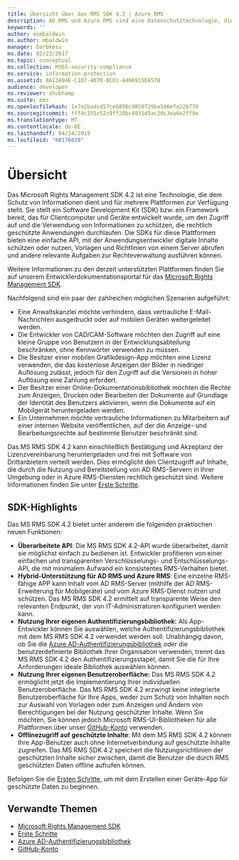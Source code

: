 ```yaml
---
title: Übersicht über das RMS SDK 4.2 | Azure RMS
description: AD RMS und Azure RMS sind eine Datenschutztechnologie, die zum Schutz digitaler Informationen vor nicht autorisierter Verwendung beiträgt.
keywords: ''
author: msmbaldwin
ms.author: mbaldwin
manager: barbkess
ms.date: 02/23/2017
ms.topic: conceptual
ms.collection: M365-security-compliance
ms.service: information-protection
ms.assetid: 8A13494E-C1D7-407D-BCD1-A406915EA578
audience: developer
ms.reviewer: shubhamp
ms.suite: ems
ms.openlocfilehash: 1e7e2badcd57ce6896c9850729ba546efe22b778
ms.sourcegitcommit: fff4c155c52c9ff20bc4931d5ac20c3ea6e2ff9e
ms.translationtype: MT
ms.contentlocale: de-DE
ms.lasthandoff: 04/24/2019
ms.locfileid: "60176028"
---
```

# <a name="overview"></a>Übersicht

Das Microsoft Rights Management SDK 4.2 ist eine Technologie, die dem Schutz von Informationen dient und für mehrere Plattformen zur Verfügung steht.  Sie stellt ein Software Development Kit (SDK) bzw. ein Framework bereit, das für Clientcomputer und Geräte entwickelt wurde, um den Zugriff auf und die Verwendung von Informationen zu schützen, die rechtlich geschützte Anwendungen durchlaufen. Die SDKs für diese Plattformen bieten eine einfache API, mit der Anwendungsentwickler digitale Inhalte schützen oder nutzen, Vorlagen und Richtlinien von einem Server abrufen und andere relevante Aufgaben zur Rechteverwaltung ausführen können.

Weitere Informationen zu den derzeit unterstützten Plattformen finden Sie auf unserem Entwicklerdokumentationsportal für das [Microsoft Rights Management SDK](active-directory-rights-management-services-multi-platform-thin-client-sdk-portal.md).

Nachfolgend sind ein paar der zahlreichen möglichen Szenarien aufgeführt:

-   Eine Anwaltskanzlei möchte verhindern, dass vertrauliche E-Mail-Nachrichten ausgedruckt oder auf mobilen Geräten weitergeleitet werden.
-   Die Entwickler von CAD/CAM-Software möchten den Zugriff auf eine kleine Gruppe von Benutzern in der Entwicklungsabteilung beschränken, ohne Kennwörter verwenden zu müssen.
-   Die Besitzer einer mobilen Grafikdesign-App möchten eine Lizenz verwenden, die das kostenlose Anzeigen der Bilder in niedriger Auflösung zulässt, jedoch für den Zugriff auf die Versionen in hoher Auflösung eine Zahlung erfordert.
-   Der Besitzer einer Online-Dokumentationsbibliothek möchten die Rechte zum Anzeigen, Drucken oder Bearbeiten der Dokumente auf Grundlage der Identität des Benutzers aktivieren, wenn die Dokumente auf ein Mobilgerät heruntergeladen werden.
-   Ein Unternehmen möchte vertrauliche Informationen zu Mitarbeitern auf einer internen Website veröffentlichen, auf der die Anzeige- und Bearbeitungsrechte auf bestimmte Benutzer beschränkt sind.

Das MS RMS SDK 4.2 kann einschließlich Bestätigung und Akzeptanz der Lizenzvereinbarung heruntergeladen und frei mit Software von Drittanbietern verteilt werden. Dies ermöglicht den Clientzugriff auf Inhalte, die durch die Nutzung und Bereitstellung von AD RMS-Servern in Ihrer Umgebung oder in Azure RMS-Diensten rechtlich geschützt sind. Weitere Informationen finden Sie unter [Erste Schritte](get-started.md).

## <a name="sdk-highlights"></a>SDK-Highlights


Das MS RMS SDK 4.2 bietet unter anderem die folgenden praktischen neuen Funktionen:

-   **Überarbeitete API**: Die MS RMS SDK 4.2-API wurde überarbeitet, damit sie möglichst einfach zu bedienen ist. Entwickler profitieren von einer einfachen und transparenten Verschlüsselungs- und Entschlüsselungs-API, die mit minimalem Aufwand ein konsistentes RMS-Verhalten bietet.
-   **Hybrid-Unterstützung für AD RMS und Azure RMS**: Eine einzelne RMS-fähige APP kann Inhalt vom AD RMS-Server (mithilfe der AD RMS-Erweiterung für Mobilgeräte) und vom Azure RMS-Dienst nutzen und schützen. Das MS RMS SDK 4.2 ermittelt auf transparente Weise den relevanten Endpunkt, der von IT-Administratoren konfiguriert werden kann.
-   **Nutzung Ihrer eigenen Authentifizierungsbibliothek:** Als App-Entwickler können Sie auswählen, welche Authentifizierungsbibliothek mit dem MS RMS SDK 4.2 verwendet werden soll. Unabhängig davon, ob Sie die [Azure AD-Authentifizierungsbibliothek](https://msdn.microsoft.com/library/jj573266.aspx) oder die benutzerdefinierte Bibliothek Ihrer Organisation verwenden, trennt das MS RMS SDK 4.2 den Authentifizierungsstapel, damit Sie die für Ihre Anforderungen ideale Bibliothek auswählen können.
-   **Nutzung Ihrer eigenen Benutzeroberfläche:** Das MS RMS SDK 4.2 ermöglicht jetzt die Implementierung Ihrer individuellen Benutzeroberfläche. Das MS RMS SDK 4.2 erzwingt keine integrierte Benutzeroberfläche für Ihre Apps, weder zum Schutz von Inhalten noch zur Auswahl von Vorlagen oder zum Anzeigen und Ändern von Berechtigungen bei der Nutzung geschützter Inhalte. Wenn Sie möchten, Sie können jedoch Microsoft RMS-UI-Bibliotheken für alle Plattformen über unser [GitHub-Konto](https://github.com/AzureAD/) verwenden.
-   **Offlinezugriff auf geschützte Inhalte**: Mit dem MS RMS SDK 4.2 können Ihre App-Benutzer auch ohne Internetverbindung auf geschützte Inhalte zugreifen. Das MS RMS SDK 4.2 speichert die Nutzungsrichtlinien der geschützten Inhalte sicher zwischen, damit die Benutzer die durch RMS geschützten Daten offline aufrufen können.

Befolgen Sie die [Ersten Schritte](get-started.md), um mit dem Erstellen einer Geräte-App für geschützte Daten zu beginnen.

## <a name="related-topics"></a>Verwandte Themen

* [Microsoft Rights Management SDK](active-directory-rights-management-services-multi-platform-thin-client-sdk-portal.md)
* [Erste Schritte](get-started.md)
* [Azure AD-Authentifizierungsbibliothek](https://msdn.microsoft.com/library/jj573266.aspx)
* [GitHub-Konto](https://github.com/AzureAD/)
